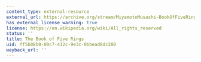```yaml
---
content_type: external-resource
external_url: https://archive.org/stream/MiyamotoMusashi-BookOfFiveRingsgoRinNoSho/Book_of_Five_Rings_djvu.txt
has_external_license_warning: true
license: https://en.wikipedia.org/wiki/All_rights_reserved
status: ''
title: The Book of Five Rings
uid: ff5b08b0-00c7-412c-9e3c-0bbead8dc280
wayback_url: ''
---
```

